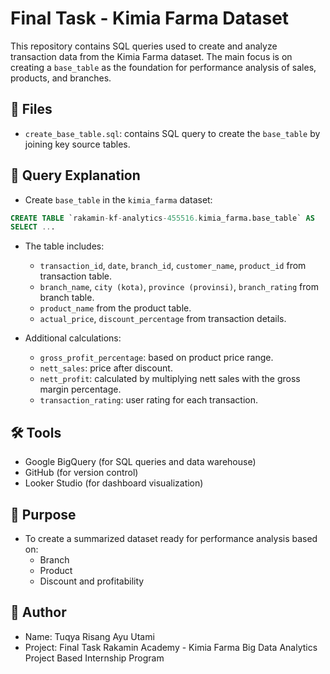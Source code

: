 # Final Task - Kimia Farma Dataset

This repository contains SQL queries used to create and analyze transaction data from the Kimia Farma dataset. The main focus is on creating a `base_table` as the foundation for performance analysis of sales, products, and branches.

## 📁 Files
- `create_base_table.sql`: contains SQL query to create the `base_table` by joining key source tables.

## 🧾 Query Explanation

- Create `base_table` in the `kimia_farma` dataset:
```sql
CREATE TABLE `rakamin-kf-analytics-455516.kimia_farma.base_table` AS
SELECT ...
```

- The table includes:
  - `transaction_id`, `date`, `branch_id`, `customer_name`, `product_id` from transaction table.
  - `branch_name`, `city (kota)`, `province (provinsi)`, `branch_rating` from branch table.
  - `product_name` from the product table.
  - `actual_price`, `discount_percentage` from transaction details.

- Additional calculations:
  - `gross_profit_percentage`: based on product price range.
  - `nett_sales`: price after discount.
  - `nett_profit`: calculated by multiplying nett sales with the gross margin percentage.
  - `transaction_rating`: user rating for each transaction.

## 🛠 Tools
- Google BigQuery (for SQL queries and data warehouse)
- GitHub (for version control)
- Looker Studio (for dashboard visualization)

## 📌 Purpose
- To create a summarized dataset ready for performance analysis based on:
  - Branch
  - Product
  - Discount and profitability

## 👤 Author
- Name: Tuqya Risang Ayu Utami
- Project: Final Task Rakamin Academy - Kimia Farma Big Data Analytics Project Based Internship Program
